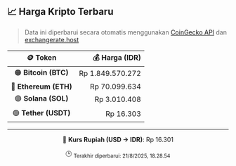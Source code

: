 

<!-- HARGA_KRIPTO -->
## 📈 Harga Kripto Terbaru

> Data ini diperbarui secara otomatis menggunakan [CoinGecko API](https://www.coingecko.com/) dan [exchangerate.host](https://exchangerate.host/)

<div align="center">

| 🪙 Token | 💰 Harga (IDR) |
|:------:|---------------:|
| 🟠 **Bitcoin (BTC)**   | Rp 1.849.570.272 |
| 🔵 **Ethereum (ETH)**  | Rp 70.099.634 |
| 🟣 **Solana (SOL)**    | Rp 3.010.408 |
| 🟢 **Tether (USDT)**   | Rp 16.303 |

---

💱 **Kurs Rupiah (USD → IDR)**: Rp 16.301

🕒 <sub>Terakhir diperbarui: 21/8/2025, 18.28.54</sub>

</div>
<!-- /HARGA_KRIPTO -->